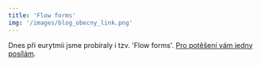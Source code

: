 ```yaml
---
title: 'Flow forms'
img: '/images/blog_obecny_link.png'
---
```


Dnes při eurytmii jsme probíraly i tzv. 'Flow forms'. [Pro potěšení vám jedny posílám](http://m.youtube.com/watch?v=GkNtarWFtik&desktop_uri=%2Fwatch%3Fv%3DGkNtarWFtik).
